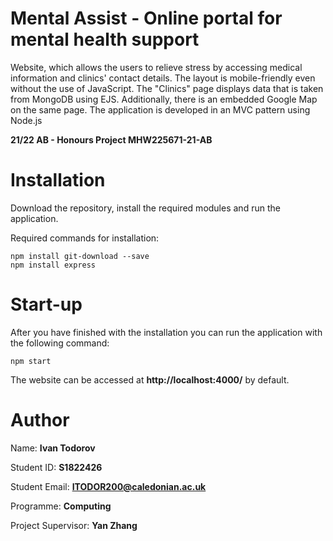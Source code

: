 Mental Assist - Online portal for mental health support
==================

Website, which allows the users to relieve stress by accessing medical information and clinics' contact details. The layout is mobile-friendly even without the use of JavaScript. The "Clinics" page displays data that is taken from MongoDB using EJS. Additionally, there is an embedded Google Map on the same page. The application is developed in an MVC pattern using Node.js


**21/22 AB - Honours Project MHW225671-21-AB**

# Installation

Download the repository, install the required modules and run the application.

Required commands for installation:

```
npm install git-download --save
npm install express
```

# Start-up

After you have finished with the installation you can run the application with the following command:

```
npm start
```

The website can be accessed at **http://localhost:4000/** by default.

# Author

Name: **Ivan Todorov** 

Student ID: **S1822426**

Student Email: **ITODOR200@caledonian.ac.uk**

Programme: **Computing** 

Project Supervisor: **Yan Zhang**
